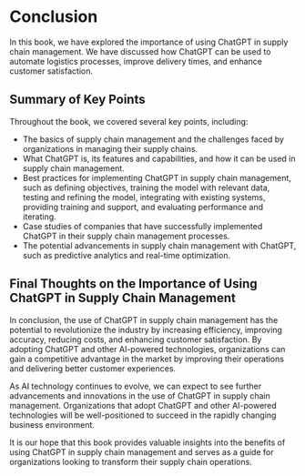 # Conclusion

In this book, we have explored the importance of using ChatGPT in supply chain management. We have discussed how ChatGPT can be used to automate logistics processes, improve delivery times, and enhance customer satisfaction.

Summary of Key Points
---------------------

Throughout the book, we covered several key points, including:

* The basics of supply chain management and the challenges faced by organizations in managing their supply chains.
* What ChatGPT is, its features and capabilities, and how it can be used in supply chain management.
* Best practices for implementing ChatGPT in supply chain management, such as defining objectives, training the model with relevant data, testing and refining the model, integrating with existing systems, providing training and support, and evaluating performance and iterating.
* Case studies of companies that have successfully implemented ChatGPT in their supply chain management processes.
* The potential advancements in supply chain management with ChatGPT, such as predictive analytics and real-time optimization.

Final Thoughts on the Importance of Using ChatGPT in Supply Chain Management
----------------------------------------------------------------------------

In conclusion, the use of ChatGPT in supply chain management has the potential to revolutionize the industry by increasing efficiency, improving accuracy, reducing costs, and enhancing customer satisfaction. By adopting ChatGPT and other AI-powered technologies, organizations can gain a competitive advantage in the market by improving their operations and delivering better customer experiences.

As AI technology continues to evolve, we can expect to see further advancements and innovations in the use of ChatGPT in supply chain management. Organizations that adopt ChatGPT and other AI-powered technologies will be well-positioned to succeed in the rapidly changing business environment.

It is our hope that this book provides valuable insights into the benefits of using ChatGPT in supply chain management and serves as a guide for organizations looking to transform their supply chain operations.